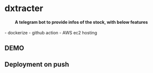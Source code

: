 # dxtracter
<h4 align="center">A telegram bot to provide infos of the stock, with below features</h4>
 - dockerize
 - github action
 - AWS ec2 hosting

## DEMO

## Deployment on push
